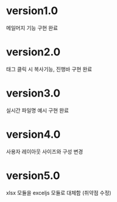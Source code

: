 # version1.0

메일머지 기능 구현 완료

# version2.0

태그 클릭 시 복사기능,
진행바 구현 완료

# version3.0

실시간 파일명 예시 구현 완료

# version4.0

사용자 레이아웃 사이즈와 구성 변경

# version5.0

xlsx 모듈을 exceljs 모듈로 대체함 (취약점 수정)

